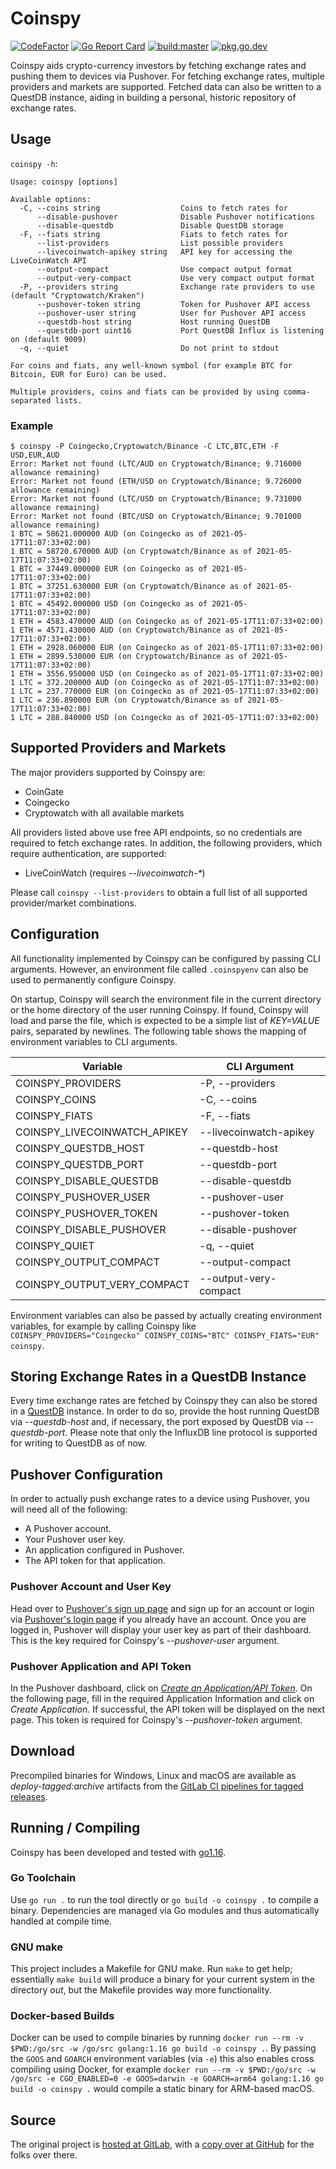 # Coinspy

[![CodeFactor](https://www.codefactor.io/repository/github/rbrt-weiler/coinspy/badge/master)](https://www.codefactor.io/repository/github/rbrt-weiler/coinspy/overview/master)
[![Go Report Card](https://goreportcard.com/badge/gitlab.com/rbrt-weiler/coinspy)](https://goreportcard.com/report/gitlab.com/rbrt-weiler/coinspy)
[![build:master](https://img.shields.io/gitlab/pipeline/rbrt-weiler/coinspy/master?label=build%3Amaster)](https://gitlab.com/rbrt-weiler/coinspy/tree/master)
[![pkg.go.dev](https://pkg.go.dev/badge/gitlab.com/rbrt-weiler/coinspy.svg)](https://pkg.go.dev/gitlab.com/rbrt-weiler/coinspy)

Coinspy aids crypto-currency investors by fetching exchange rates and pushing them to devices via Pushover. For fetching exchange rates, multiple providers and markets are supported. Fetched data can also be written to a QuestDB instance, aiding in building a personal, historic repository of exchange rates.

## Usage

`coinspy -h`:

```text
Usage: coinspy [options]

Available options:
  -C, --coins string                  Coins to fetch rates for
      --disable-pushover              Disable Pushover notifications
      --disable-questdb               Disable QuestDB storage
  -F, --fiats string                  Fiats to fetch rates for
      --list-providers                List possible providers
      --livecoinwatch-apikey string   API key for accessing the LiveCoinWatch API
      --output-compact                Use compact output format
      --output-very-compact           Use very compact output format
  -P, --providers string              Exchange rate providers to use (default "Cryptowatch/Kraken")
      --pushover-token string         Token for Pushover API access
      --pushover-user string          User for Pushover API access
      --questdb-host string           Host running QuestDB
      --questdb-port uint16           Port QuestDB Influx is listening on (default 9009)
  -q, --quiet                         Do not print to stdout

For coins and fiats, any well-known symbol (for example BTC for Bitcoin, EUR for Euro) can be used.

Multiple providers, coins and fiats can be provided by using comma-separated lists.
```

### Example

```shell
$ coinspy -P Coingecko,Cryptowatch/Binance -C LTC,BTC,ETH -F USD,EUR,AUD
Error: Market not found (LTC/AUD on Cryptowatch/Binance; 9.716000 allowance remaining)
Error: Market not found (ETH/USD on Cryptowatch/Binance; 9.726000 allowance remaining)
Error: Market not found (LTC/USD on Cryptowatch/Binance; 9.731000 allowance remaining)
Error: Market not found (BTC/USD on Cryptowatch/Binance; 9.701000 allowance remaining)
1 BTC = 58621.000000 AUD (on Coingecko as of 2021-05-17T11:07:33+02:00)
1 BTC = 58720.670000 AUD (on Cryptowatch/Binance as of 2021-05-17T11:07:33+02:00)
1 BTC = 37449.000000 EUR (on Coingecko as of 2021-05-17T11:07:33+02:00)
1 BTC = 37251.630000 EUR (on Cryptowatch/Binance as of 2021-05-17T11:07:33+02:00)
1 BTC = 45492.000000 USD (on Coingecko as of 2021-05-17T11:07:33+02:00)
1 ETH = 4583.470000 AUD (on Coingecko as of 2021-05-17T11:07:33+02:00)
1 ETH = 4571.430000 AUD (on Cryptowatch/Binance as of 2021-05-17T11:07:33+02:00)
1 ETH = 2928.060000 EUR (on Coingecko as of 2021-05-17T11:07:33+02:00)
1 ETH = 2899.530000 EUR (on Cryptowatch/Binance as of 2021-05-17T11:07:33+02:00)
1 ETH = 3556.950000 USD (on Coingecko as of 2021-05-17T11:07:33+02:00)
1 LTC = 372.200000 AUD (on Coingecko as of 2021-05-17T11:07:33+02:00)
1 LTC = 237.770000 EUR (on Coingecko as of 2021-05-17T11:07:33+02:00)
1 LTC = 236.890000 EUR (on Cryptowatch/Binance as of 2021-05-17T11:07:33+02:00)
1 LTC = 288.840000 USD (on Coingecko as of 2021-05-17T11:07:33+02:00)
```

## Supported Providers and Markets

The major providers supported by Coinspy are:

* CoinGate
* Coingecko
* Cryptowatch with all available markets

All providers listed above use free API endpoints, so no credentials are required to fetch exchange rates. In addition, the following providers, which require authentication, are supported:

* LiveCoinWatch (requires _--livecoinwatch-*_)

Please call `coinspy --list-providers` to obtain a full list of all supported provider/market combinations.

## Configuration

All functionality implemented by Coinspy can be configured by passing CLI arguments. However, an environment file called `.coinspyenv` can also be used to permanently configure Coinspy.

On startup, Coinspy will search the environment file in the current directory or the home directory of the user running Coinspy. If found, Coinspy will load and parse the file, which is expected to be a simple list of _KEY=VALUE_ pairs, separated by newlines. The following table shows the mapping of environment variables to CLI arguments.

| Variable | CLI Argument |
| --- | --- |
| COINSPY_PROVIDERS | -P, --providers |
| COINSPY_COINS | -C, --coins |
| COINSPY_FIATS | -F, --fiats |
| COINSPY_LIVECOINWATCH_APIKEY | --livecoinwatch-apikey |
| COINSPY_QUESTDB_HOST | --questdb-host |
| COINSPY_QUESTDB_PORT | --questdb-port |
| COINSPY_DISABLE_QUESTDB | --disable-questdb |
| COINSPY_PUSHOVER_USER | --pushover-user |
| COINSPY_PUSHOVER_TOKEN | --pushover-token |
| COINSPY_DISABLE_PUSHOVER | --disable-pushover |
| COINSPY_QUIET | -q, --quiet |
| COINSPY_OUTPUT_COMPACT | --output-compact |
| COINSPY_OUTPUT_VERY_COMPACT | --output-very-compact |

Environment variables can also be passed by actually creating environment variables, for example by calling Coinspy like `COINSPY_PROVIDERS="Coingecko" COINSPY_COINS="BTC" COINSPY_FIATS="EUR" coinspy`.

## Storing Exchange Rates in a QuestDB Instance

Every time exchange rates are fetched by Coinspy they can also be stored in a [QuestDB](https://questdb.io/) instance. In order to do so, provide the host running QuestDB via _--questdb-host_ and, if necessary, the port exposed by QuestDB via _--questdb-port_. Please note that only the InfluxDB line protocol is supported for writing to QuestDB as of now.

## Pushover Configuration

In order to actually push exchange rates to a device using Pushover, you will need all of the following:

* A Pushover account.
* Your Pushover user key.
* An application configured in Pushover.
* The API token for that application.

### Pushover Account and User Key

Head over to [Pushover's sign up page](https://pushover.net/signup) and sign up for an account or login via [Pushover's login page](https://pushover.net/login) if you already have an account. Once you are logged in, Pushover will display your user key as part of their dashboard. This is the key required for Coinspy's _--pushover-user_ argument.

### Pushover Application and API Token

In the Pushover dashboard, click on _[Create an Application/API Token](https://pushover.net/apps/build)_. On the following page, fill in the required Application Information and click on _Create Application_. If successful, the API token will be displayed on the next page. This token is required for Coinspy's _--pushover-token_ argument.

## Download

Precompiled binaries for Windows, Linux and macOS are available as _deploy-tagged:archive_ artifacts from the [GitLab CI pipelines for tagged releases](https://gitlab.com/rbrt-weiler/coinspy/-/pipelines?scope=tags).

## Running / Compiling

Coinspy has been developed and tested with [go1.16](https://golang.org/doc/go1.16).

### Go Toolchain

Use `go run .` to run the tool directly or `go build -o coinspy .` to compile a binary. Dependencies are managed via Go modules and thus automatically handled at compile time.

### GNU make

This project includes a Makefile for GNU make. Run `make` to get help; essentially `make build` will produce a binary for your current system in the directory _out_, but the Makefile provides way more functionality.

### Docker-based Builds

Docker can be used to compile binaries by running `docker run --rm -v $PWD:/go/src -w /go/src golang:1.16 go build -o coinspy .`. By passing the `GOOS` and `GOARCH` environment variables (via `-e`) this also enables cross compiling using Docker, for example `docker run --rm -v $PWD:/go/src -w /go/src -e CGO_ENABLED=0 -e GOOS=darwin -e GOARCH=arm64 golang:1.16 go build -o coinspy .` would compile a static binary for ARM-based macOS.

## Source

The original project is [hosted at GitLab](https://gitlab.com/rbrt-weiler/coinspy), with a [copy over at GitHub](https://github.com/rbrt-weiler/coinspy) for the folks over there.
